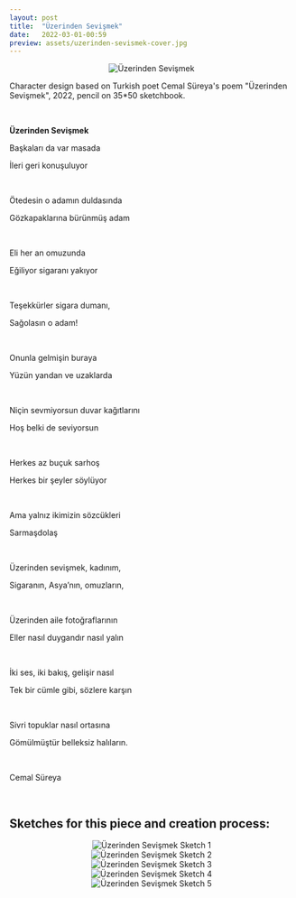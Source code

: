 ```yaml
---
layout: post
title:  "Üzerinden Sevişmek"
date:   2022-03-01-00:59
preview: assets/uzerinden-sevismek-cover.jpg
---
```


<div style="text-align: center"><img src="{{site.baseurl}}/assets/üzerinden-sevişmek.jpeg" alt="Üzerinden Sevişmek" class="center"/></div>

Character design based on Turkish poet Cemal Süreya's poem "Üzerinden Sevişmek", 2022, pencil on 35*50 sketchbook.

&nbsp;

**Üzerinden Sevişmek**

Başkaları da var masada

İleri geri konuşuluyor

&nbsp;

Ötedesin o adamın duldasında

Gözkapaklarına bürünmüş adam

&nbsp;

Eli her an omuzunda

Eğiliyor sigaranı yakıyor

&nbsp;

Teşekkürler sigara dumanı,

Sağolasın o adam!

&nbsp;

Onunla gelmişin buraya

Yüzün yandan ve uzaklarda

&nbsp;

Niçin sevmiyorsun duvar kağıtlarını

Hoş belki de seviyorsun

&nbsp;

Herkes az buçuk sarhoş

Herkes bir şeyler söylüyor

&nbsp;

Ama yalnız ikimizin sözcükleri

Sarmaşdolaş

&nbsp;

Üzerinden sevişmek, kadınım,

Sigaranın, Asya’nın, omuzların,

&nbsp;

Üzerinden aile fotoğraflarının

Eller nasıl duygandır nasıl yalın

&nbsp;

İki ses, iki bakış, gelişir nasıl

Tek bir cümle gibi, sözlere karşın

&nbsp;

Sivri topuklar nasıl ortasına

Gömülmüştür belleksiz halıların.

&nbsp;

Cemal Süreya

&nbsp;

## Sketches for this piece and creation process:

<div style="text-align: center"><img src="{{site.baseurl}}/assets/uzsev-1.jpeg" alt="Üzerinden Sevişmek Sketch 1" class="center"/></div>

<div style="text-align: center"><img src="{{site.baseurl}}/assets/uzsev-2.jpeg" alt="Üzerinden Sevişmek Sketch 2" class="center"/></div>

<div style="text-align: center"><img src="{{site.baseurl}}/assets/uzsev-3.jpeg" alt="Üzerinden Sevişmek Sketch 3" class="center"/></div>

<div style="text-align: center"><img src="{{site.baseurl}}/assets/uzsev-4.jpeg" alt="Üzerinden Sevişmek Sketch 4" class="center"/></div>

<div style="text-align: center"><img src="{{site.baseurl}}/assets/uzsev-5.jpeg" alt="Üzerinden Sevişmek Sketch 5" class="center"/></div>

&nbsp;
